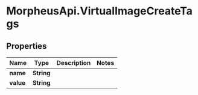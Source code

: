 # MorpheusApi.VirtualImageCreateTags

## Properties

Name | Type | Description | Notes
------------ | ------------- | ------------- | -------------
**name** | **String** |  | 
**value** | **String** |  | 


